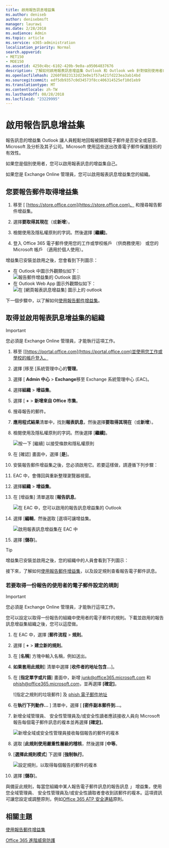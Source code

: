 ```yaml
---
title: 啟用報告訊息增益集
ms.author: deniseb
author: denisebmsft
manager: laurawi
ms.date: 2/28/2018
ms.audience: Admin
ms.topic: article
ms.service: o365-administration
localization_priority: Normal
search.appverid:
- MET150
- MOE150
ms.assetid: 4250c4bc-6102-420b-9e0a-a95064837676
description: 了解如何啟用報表訊息增益集 Outlook 和 Outlook web 針對個別使用者或整個組織。
ms.openlocfilehash: 2260f8823132d23e0e1f57a421fd223ea3ab14bd
ms.sourcegitcommit: edf5db9357c0d34573f8cc406314525ef10d1eb9
ms.translationtype: MT
ms.contentlocale: zh-TW
ms.lasthandoff: 08/28/2018
ms.locfileid: "23229995"
---
```

# <a name="enable-the-report-message-add-in"></a>啟用報告訊息增益集

報告訊息的增益集 Outlook 讓人員輕鬆地回報被歸類電子郵件是否安全或惡意、 Microsoft 及分析及其子公司。Microsoft 使用這些送出改善電子郵件保護技術的有效性。
  
如果您是個別使用者，您可以啟用報表訊息的增益集自己。 
  
如果您是 Exchange Online 管理員，您可以啟用報表訊息增益集您的組織。
    
## <a name="get-the-report-message-add-in-for-yourself"></a>您要報告郵件取得增益集

1. 移至 [ [https://store.office.com](https://store.office.com)、 和搜尋報告郵件增益集。
    
2. 選擇**要取得其現在**（或**新增**）。 
    
3. 檢閱使用及隱私權原則的字詞。然後選擇 [**繼續]**。 
    
4. 登入 Office 365 電子郵件使用您的工作或學校帳戶 （供商務使用） 或您的 Microsoft 帳戶 （適用於個人使用）。
    
增益集已安裝並啟用之後，您會看到下列圖示： 

- 在 Outlook 中圖示外觀類似如下： </br> ![報告郵件增益集的 Outlook 圖示](media/OutlookReportMessageIcon.png)</br>
- 在 Outlook Web App 圖示外觀類似如下：</br>![在 [網頁報表訊息增益集] 圖示上的 outlook](media/d9326d0b-1769-4bc2-ae58-51f0ebc69a17.png)</br>

  
下一個步驟中，以了解如何[使用報告郵件增益集](https://support.office.com/article/b5caa9f1-cdf3-4443-af8c-ff724ea719d2)。
  
## <a name="get-and-enable-the-report-message-add-in-for-your-organization"></a>取得並啟用報表訊息增益集的組織

> [!IMPORTANT]
> 您必須是 Exchange Online 管理員，才能執行這項工作。
  
1. 移至 [[https://portal.office.com](https://portal.office.com)並使用您工作或學校的帳戶登入。 
    
2. 選擇 [移至 [系統管理中心的**管理**。 
    
3. 選擇 [ **Admin 中心** \> **Exchange**移至 Exchange 系統管理中心 (EAC)。 
    
4. 選擇**組織** \> **增益集**。 
    
5. 選擇 [ **+** \> **新增來自 Office 市集**。 
    
6. 搜尋報告的郵件。
    
7. **應用程式結果**清單中，找到**報表訊息**，然後選擇**要取得其現在**（或**新增**）。 
    
8. 檢閱使用及隱私權原則的字詞。然後選擇 [**繼續]**。 
    
    ![按一下 [繼續] 以接受條款和隱私權原則](media/3c813cd6-1601-4791-97dc-f8edbbd3fb6b.png)
  
9. 在 [確認] 畫面中，選擇 [**是**]。 
    
10. 安裝報告郵件增益集之後，您必須啟用它。若要這樣做，請遵循下列步驟：
    
1. EAC 中，會傳回與重新整理瀏覽器視窗。
    
2. 選擇**組織** \> **增益集**。 
    
3. 在 [增益集] 清單選取 [**報告訊息**。 
    
    ![在 EAC 中，您可以啟用的報告訊息增益集的 Outlook](media/b496743c-55fa-4cdb-aa06-0b2a7aec6dab.png)
  
4. 選擇 [**編輯**，然後選取 [選項可讓增益集。 
    
    ![啟用報表訊息增益集在 EAC 中](media/578b1b66-3620-4a8a-9819-1c9cc6836f37.png)
  
5. 選擇 [**儲存**]。 
    
> [!TIP]
> 增益集已安裝並啟用之後，您的組織中的人員會看到下列圖示： 
  
接下來，了解如何[使用報告郵件增益集](https://support.office.com/article/b5caa9f1-cdf3-4443-af8c-ff724ea719d2)，以及設定規則查看報告電子郵件訊息。
  
### <a name="set-up-a-rule-to-get-a-copy-of-email-messages-reported-by-your-users"></a>若要取得一份報告的使用者的電子郵件設定的規則

> [!IMPORTANT]
> 您必須是 Exchange Online 管理員，才能執行這項工作。
  
您可以設定以取得一份報告的組織中使用者的電子郵件的規則。下載並啟用的報告訊息增益集組織之後，您可以這麼做。
  
1. 在 EAC 中，選擇 [**郵件流程** \> **規則**。 
    
2. 選擇 [ **+** \> **建立新的規則**。 
    
3. 在 [**名稱**] 方塊中輸入名稱，例如送出。
    
4. **如果套用此規則**] 清單中選擇 [**收件者的地址包含...**]。 
    
5. 在 [**指定單字或片語**] 畫面中，新增 junk@office365.microsoft.com 和 phish@office365.microsoft.com，並再選擇 **[確定]**。 
    
    ![指定之規則的垃圾郵件] 及 [phish 電子郵件地址](media/018c1833-f336-4333-a45c-f2e8b75cd698.png)
  
6. 在**執行下列動作...** ] 清單中，選擇 [ **[密件副本郵件到...**。 
    
7. 新增全域管理員、 安全性管理員及/或安全性讀者應該接收人員向 Microsoft 報告每個電子郵件訊息的複本並再選擇 **[確定]**。 
    
    ![新增全域或安全性管理員接收每個報告的郵件的複本](media/a91ab9d1-66f2-4a2e-9dc1-f9f81a2298ad.png)
  
8. 選取 [**此規則使用嚴重性層級的稽核**，然後選擇 [**中等**。 
    
9. [**選擇此規則模式**] 下選擇 [**強制執行**。 
    
    ![設定規則，以取得每個報告的郵件的複本](media/f1cd95ce-e40d-4a8a-8f48-893469eba691.png)
  
10. 選擇 [**儲存**]。 
    
與備妥此規則，每當您組織中某人報告電子郵件訊息的報告訊息 」 增益集，使用您全域管理員、 安全性管理員及/或安全性讀取者會收到該郵件的複本。這項資訊可讓您設定或調整原則，例如[Office 365 ATP 安全連結](atp-safe-links.md)原則。 
  
## <a name="related-topics"></a>相關主題

[使用報告郵件增益集](https://support.office.com/article/b5caa9f1-cdf3-4443-af8c-ff724ea719d2)
  
[Office 365 進階威脅防護](office-365-atp.md)
  

